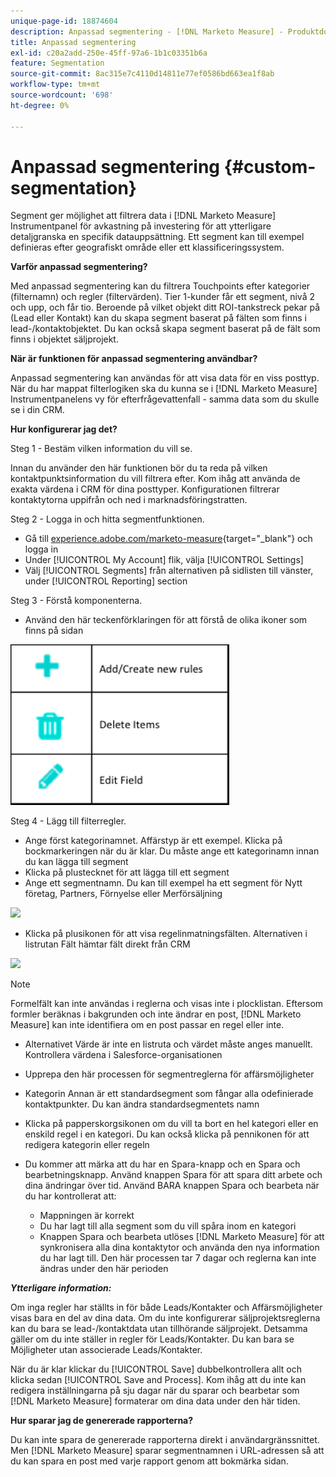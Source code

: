 ```yaml
---
unique-page-id: 18874604
description: Anpassad segmentering - [!DNL Marketo Measure] - Produktdokumentation
title: Anpassad segmentering
exl-id: c20a2add-250e-45ff-97a6-1b1c03351b6a
feature: Segmentation
source-git-commit: 8ac315e7c4110d14811e77ef0586bd663ea1f8ab
workflow-type: tm+mt
source-wordcount: '698'
ht-degree: 0%

---
```


# Anpassad segmentering {#custom-segmentation}

Segment ger möjlighet att filtrera data i [!DNL Marketo Measure] Instrumentpanel för avkastning på investering för att ytterligare detaljgranska en specifik datauppsättning. Ett segment kan till exempel definieras efter geografiskt område eller ett klassificeringssystem.

**Varför anpassad segmentering?**

Med anpassad segmentering kan du filtrera Touchpoints efter kategorier (filternamn) och regler (filtervärden). Tier 1-kunder får ett segment, nivå 2 och upp, och får tio. Beroende på vilket objekt ditt ROI-tankstreck pekar på (Lead eller Kontakt) kan du skapa segment baserat på fälten som finns i lead-/kontaktobjektet. Du kan också skapa segment baserat på de fält som finns i objektet säljprojekt.

**När är funktionen för anpassad segmentering användbar?**

Anpassad segmentering kan användas för att visa data för en viss posttyp. När du har mappat filterlogiken ska du kunna se i [!DNL Marketo Measure] Instrumentpanelens vy för efterfrågevattenfall - samma data som du skulle se i din CRM.

**Hur konfigurerar jag det?**

Steg 1 - Bestäm vilken information du vill se.

Innan du använder den här funktionen bör du ta reda på vilken kontaktpunktsinformation du vill filtrera efter. Kom ihåg att använda de exakta värdena i CRM för dina posttyper. Konfigurationen filtrerar kontaktytorna uppifrån och ned i marknadsföringstratten.

Steg 2 - Logga in och hitta segmentfunktionen.

* Gå till [experience.adobe.com/marketo-measure](https://experience.adobe.com/marketo-measure){target="_blank"} och logga in
* Under [!UICONTROL My Account] flik, välja [!UICONTROL Settings]
* Välj [!UICONTROL Segments] från alternativen på sidlisten till vänster, under [!UICONTROL Reporting] section

Steg 3 - Förstå komponenterna.

* Använd den här teckenförklaringen för att förstå de olika ikoner som finns på sidan

![](assets/1.png)

Steg 4 - Lägg till filterregler.

* Ange först kategorinamnet. Affärstyp är ett exempel. Klicka på bockmarkeringen när du är klar. Du måste ange ett kategorinamn innan du kan lägga till segment
* Klicka på plustecknet för att lägga till ett segment
* Ange ett segmentnamn. Du kan till exempel ha ett segment för Nytt företag, Partners, Förnyelse eller Merförsäljning

![](assets/2.png)

* Klicka på plusikonen för att visa regelinmatningsfälten. Alternativen i listrutan Fält hämtar fält direkt från CRM

![](assets/3.png)

>[!NOTE]
>
>Formelfält kan inte användas i reglerna och visas inte i plocklistan. Eftersom formler beräknas i bakgrunden och inte ändrar en post, [!DNL Marketo Measure] kan inte identifiera om en post passar en regel eller inte.

* Alternativet Värde är inte en listruta och värdet måste anges manuellt. Kontrollera värdena i Salesforce-organisationen
* Upprepa den här processen för segmentreglerna för affärsmöjligheter
* Kategorin Annan är ett standardsegment som fångar alla odefinierade kontaktpunkter. Du kan ändra standardsegmentets namn
* Klicka på papperskorgsikonen om du vill ta bort en hel kategori eller en enskild regel i en kategori. Du kan också klicka på pennikonen för att redigera kategorin eller regeln
* Du kommer att märka att du har en Spara-knapp och en Spara och bearbetningsknapp. Använd knappen Spara för att spara ditt arbete och dina ändringar över tid. Använd BARA knappen Spara och bearbeta när du har kontrollerat att:

   * Mappningen är korrekt
   * Du har lagt till alla segment som du vill spåra inom en kategori
   * Knappen Spara och bearbeta utlöses [!DNL Marketo Measure] för att synkronisera alla dina kontaktytor och använda den nya information du har lagt till. Den här processen tar 7 dagar och reglerna kan inte ändras under den här perioden

**_Ytterligare information:_**

Om inga regler har ställts in för både Leads/Kontakter och Affärsmöjligheter visas bara en del av dina data. Om du inte konfigurerar säljprojektsreglerna kan du bara se lead-/kontaktdata utan tillhörande säljprojekt. Detsamma gäller om du inte ställer in regler för Leads/Kontakter. Du kan bara se Möjligheter utan associerade Leads/Kontakter.

När du är klar klickar du [!UICONTROL Save] dubbelkontrollera allt och klicka sedan [!UICONTROL Save and Process]. Kom ihåg att du inte kan redigera inställningarna på sju dagar när du sparar och bearbetar som [!DNL Marketo Measure] formaterar om dina data under den här tiden.

**Hur sparar jag de genererade rapporterna?**

Du kan inte spara de genererade rapporterna direkt i användargränssnittet. Men [!DNL Marketo Measure] sparar segmentnamnen i URL-adressen så att du kan spara en post med varje rapport genom att bokmärka sidan.
